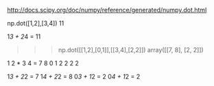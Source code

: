 http://docs.scipy.org/doc/numpy/reference/generated/numpy.dot.html

np.dot([1,2],[3,4])
11

1*3 + 2*4 = 11


>>> np.dot([[1,2],[0,1]],[[3,4],[2,2]])
array([[7, 8],
       [2, 2]])

 1 2  *  3 4  =  7 8
 0 1     2 2     2 2

1*3 + 2*2 = 7
1*4 + 2*2 = 8
0*3 + 1*2 = 2
0*4 + 1*2 = 2
